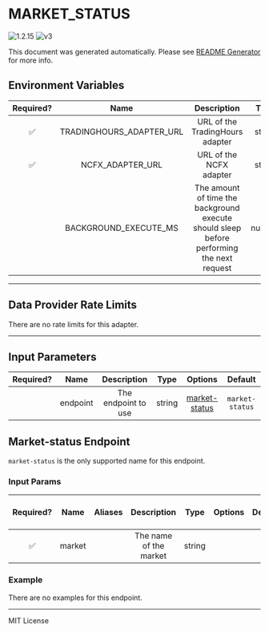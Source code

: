 # MARKET_STATUS

![1.2.15](https://img.shields.io/github/package-json/v/smartcontractkit/external-adapters-js?filename=packages/composites/market-status/package.json) ![v3](https://img.shields.io/badge/framework%20version-v3-blueviolet)

This document was generated automatically. Please see [README Generator](../../scripts#readme-generator) for more info.

## Environment Variables

| Required? |           Name           |                                        Description                                        |  Type  | Options | Default |
| :-------: | :----------------------: | :---------------------------------------------------------------------------------------: | :----: | :-----: | :-----: |
|    ✅     | TRADINGHOURS_ADAPTER_URL |                              URL of the TradingHours adapter                              | string |         |         |
|    ✅     |     NCFX_ADAPTER_URL     |                                  URL of the NCFX adapter                                  | string |         |         |
|           |  BACKGROUND_EXECUTE_MS   | The amount of time the background execute should sleep before performing the next request | number |         | `1000`  |

---

## Data Provider Rate Limits

There are no rate limits for this adapter.

---

## Input Parameters

| Required? |   Name   |     Description     |  Type  |                 Options                  |     Default     |
| :-------: | :------: | :-----------------: | :----: | :--------------------------------------: | :-------------: |
|           | endpoint | The endpoint to use | string | [market-status](#market-status-endpoint) | `market-status` |

## Market-status Endpoint

`market-status` is the only supported name for this endpoint.

### Input Params

| Required? |  Name  | Aliases |      Description       |  Type  | Options | Default | Depends On | Not Valid With |
| :-------: | :----: | :-----: | :--------------------: | :----: | :-----: | :-----: | :--------: | :------------: |
|    ✅     | market |         | The name of the market | string |         |         |            |                |

### Example

There are no examples for this endpoint.

---

MIT License
